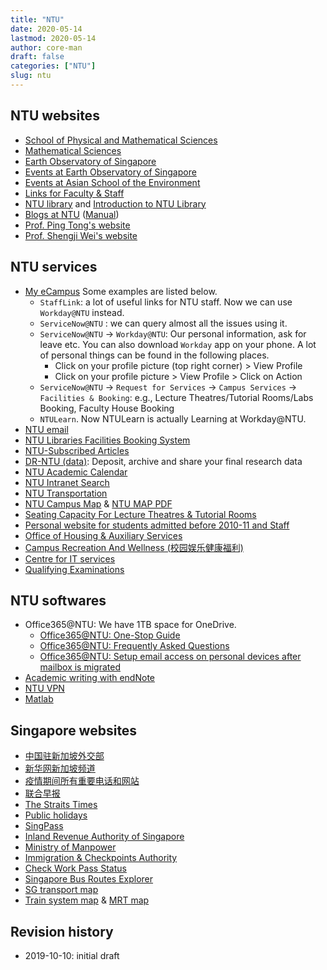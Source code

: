 ```yaml
---
title: "NTU"
date: 2020-05-14
lastmod: 2020-05-14
author: core-man
draft: false
categories: ["NTU"]
slug: ntu
---
```



## NTU websites

- [School of Physical and Mathematical Sciences](https://spms.ntu.edu.sg/Pages/index.aspx)
- [Mathematical Sciences](https://spms.ntu.edu.sg/MathematicalSciences/Pages/Home.aspx)
- [Earth Observatory of Singapore](https://earthobservatory.sg)
- [Events at Earth Observatory of Singapore](https://earthobservatory.sg/events)
- [Events at Asian School of the Environment](https://ase.ntu.edu.sg/news-and-events)
- [Links for Faculty & Staff](http://www.ntu.edu.sg/FacultyStaff/Pages/default.aspx)
- [NTU library](https://www.ntu.edu.sg/Library/Pages/default.aspx) and [Introduction to NTU Library](http://www.ntu.edu.sg/library/About_NTULibrary/Pages/NTU-Library.aspx#library)
- [Blogs at NTU](https://blogs.ntu.edu.sg) ([Manual](https://blogs.ntu.edu.sg/support))
- [Prof. Ping Tong's website](https://www.ntu.edu.sg/home/tongping)
- [Prof. Shengji Wei's website](https://earthobservatory.sg/research-group/observational-seismology-wei-shengji)


## NTU services

- [My eCampus](https://intu.ntu.edu.sg) Some examples are listed below.
    - `StaffLink`: a lot of useful links for NTU staff. Now we can use `Workday@NTU` instead.
    - `ServiceNow@NTU` : we can query almost all the issues using it.
    - `ServiceNow@NTU` -> `Workday@NTU`: Our personal information, ask for leave etc. You can also download `Workday` app on your phone. A lot of personal things can be found in the following places.
        - Click on your profile picture (top right corner) > View Profile
        - Click on your profile picture > View Profile > Click on Action
    - `ServiceNow@NTU` -> `Request for Services` -> `Campus Services` -> `Facilities & Booking`: e.g., Lecture Theatres/Tutorial Rooms/Labs Booking, Faculty House Booking
    - `NTULearn`. Now NTULearn is actually Learning at Workday@NTU.
- [NTU email](http://outlook.com/owa/e.ntu.edu.sg)
- [NTU Libraries Facilities Booking System](https://ntupcb.ntu.edu.sg/fbscbs/Account/SignIn?ReturnUrl=%2ffbscbs)
- [NTU-Subscribed Articles](https://www.ntu.edu.sg/library/About_NTULibrary/Pages/Tools.aspx)
- [DR-NTU (data)](https://researchdata.ntu.edu.sg/): Deposit, archive and share your final research data
- [NTU Academic Calendar](https://www.ntu.edu.sg/sasd/oas/AcademicCalendar/Pages/index.aspx)
- [NTU Intranet Search](https://ts.ntu.edu.sg/sites/search)
- [NTU Transportation](http://www.ntu.edu.sg/has/Transportation/Pages/GettingAroundNTU.aspx)
- [NTU Campus Map](http://maps.ntu.edu.sg/maps) & [NTU MAP PDF](http://www.ntu.edu.sg/odfm/usefulinfo/general/campusmap/Documents/NTUMap.pdf)
- [Seating Capacity For Lecture Theatres & Tutorial Rooms](http://www.ntu.edu.sg/odfm/usefulinfo/academicfacilities/seatingcapacity/Pages/tr.aspx)
- [Personal website for students admitted before 2010-11 and Staff](https://ts.ntu.edu.sg/sites/CITS/homepage/Getting%20Help/Web-EventPublishing/Pages/Personal-Website-for-Staff.aspx)
- [Office of Housing & Auxiliary Services](https://www.ntu.edu.sg/has/Pages/index.aspx)
- [Campus Recreation And Wellness (校园娱乐健康福利)](https://intranet2.ntu.edu.sg/CReW/Pages/CorporatePassesBooking.aspx)
- [Centre for IT services](http://www.ntu.edu.sg/cits/Pages/default.aspx)
- [Qualifying Examinations](http://spms.ntu.edu.sg/MathematicalSciences/Graduate/Pages/Qualifying-Examinations.aspx)


## NTU softwares

- Office365@NTU: We have 1TB space for OneDrive.
    - [Office365@NTU: One-Stop Guide](https://ntuadminonestop.service-now.com/ntusp/?id=kb_article_view&sys_kb_id=115191bedbecb7c0467df0eb0c9619da)
    - [Office365@NTU: Frequently Asked Questions](https://ntuadminonestop.service-now.com/ntusp?id=kb_article_view&sys_kb_id=66a1e7d9dbd5fb80dec592d8db9619b6#)
    - [Office365@NTU: Setup email access on personal devices after mailbox is migrated](https://ntuadminonestop.service-now.com/ntusp/?id=kb_article_view&sys_kb_id=d5039812db61f3c072819ea3db961959#resetupcompmail)
- [Academic writing with endNote](https://libguides.ntu.edu.sg/referencemanagement/endnote)
- [NTU VPN](https://ntuvpn.ntu.edu.sg/dana/home/index.cgi)
- [Matlab](https://ts.ntu.edu.sg/sites/CITS/homepage/Matlab/Pages/index.aspx)


## Singapore websites

- [中国驻新加坡外交部](http://www.chinaembassy.org.sg/chn)
- [新华网新加坡频道](http://sg.xinhuanet.com)
- [疫情期间所有重要电话和网站](https://mp.weixin.qq.com/s/0gRSNeEM6Yy0N8cgLON12Q)
- [联合早报](https://www.zaobao.com.sg)
- [The Straits Times](https://www.straitstimes.com)
- [Public holidays](https://www.mom.gov.sg/employment-practices/public-holidays)
- [SingPass](https://www.singpass.gov.sg)
- [Inland Revenue Authority of Singapore](https://www.iras.gov.sg)
- [Ministry of Manpower](https://www.mom.gov.sg)
- [Immigration & Checkpoints Authority](https://www.ica.gov.sg)
- [Check Work Pass Status](https://checkwpstatus.mom.gov.sg/Pages/home.aspx)
- [Singapore Bus Routes Explorer](https://busrouter.sg)
- [SG transport map](https://www.mytransport.sg/content/mytransport/map.html)
- [Train system map](https://www.lta.gov.sg/content/ltaweb/en/public-transport/mrt-and-lrt-trains/train-system-map.html) & [MRT map](https://www.mytransport.sg/content/mytransport/home/commuting/trainmap.html)


## Revision history

- 2019-10-10: initial draft
